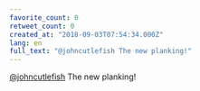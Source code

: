 ```yaml
---
favorite_count: 0
retweet_count: 0
created_at: "2018-09-03T07:54:34.000Z"
lang: en
full_text: "@johncutlefish The new planking!"
---
```


[@johncutlefish](https://twitter.com/johncutlefish) The new planking!
